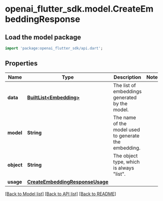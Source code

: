 # openai_flutter_sdk.model.CreateEmbeddingResponse

## Load the model package
```dart
import 'package:openai_flutter_sdk/api.dart';
```

## Properties
Name | Type | Description | Notes
------------ | ------------- | ------------- | -------------
**data** | [**BuiltList&lt;Embedding&gt;**](Embedding.md) | The list of embeddings generated by the model. | 
**model** | **String** | The name of the model used to generate the embedding. | 
**object** | **String** | The object type, which is always \"list\". | 
**usage** | [**CreateEmbeddingResponseUsage**](CreateEmbeddingResponseUsage.md) |  | 

[[Back to Model list]](../README.md#documentation-for-models) [[Back to API list]](../README.md#documentation-for-api-endpoints) [[Back to README]](../README.md)


